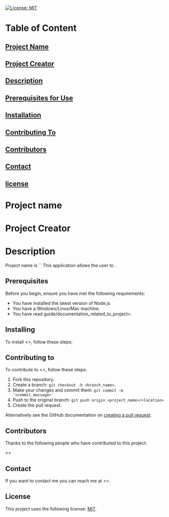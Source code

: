 
  [![License: MIT](https://img.shields.io/badge/License-MIT-yellow.svg)](https://opensource.org/licenses/MIT)

# Table of Content
## [Project Name](#project-name)
## [Project Creator](#project-creator)
## [Description](#description)
## [Prerequisites for Use](#prerequisites)
## [Installation](#installing)
## [Contributing To](#contributing-to)
## [Contributors](#contributors)
## [Contact](#contact)
## [license](#license)

# Project name

# Project Creator


# Description
Project name is `` This application allows the user to .

## Prerequisites

Before you begin, ensure you have met the following requirements:

* You have installed the latest version of Node.js
* You have a Windows/Linux/Mac machine.
* You have read guide/documentation_related_to_project>.

## Installing

To install <>, follow these steps:




## Contributing to
To contribute to <>, follow these steps:

1. Fork this repository.
2. Create a branch: `git checkout -b <branch_name>`.
3. Make your changes and commit them: `git commit -m '<commit_message>'`
4. Push to the original branch: `git push origin <project_name>/<location>`
5. Create the pull request.

Alternatively see the GitHub documentation on [creating a pull request](https://help.github.com/en/github/collaborating-with-issues-and-pull-requests/creating-a-pull-request).

## Contributors

Thanks to the following people who have contributed to this project:

<>

## Contact

If you want to contact me you can reach me at <>.

## License

This project uses the following license: [MIT](https://opensource.org/licenses/MIT).
